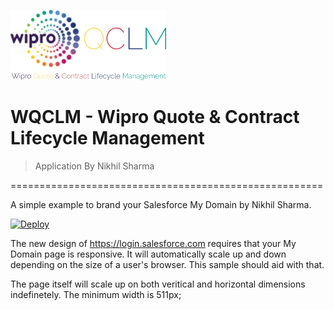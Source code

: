 ![WQCLM LOGO](/images/WQCLM-LOGO-TRIMMED.png?raw=true "WQCLM - Wipro Quote & Contract Lifecycle Management")
# WQCLM - Wipro Quote & Contract Lifecycle Management
> Application By Nikhil Sharma

======================================================

A simple example to brand your Salesforce My Domain by Nikhil Sharma.

[![Deploy](https://www.herokucdn.com/deploy/button.png)](https://heroku.com/deploy?template=https://github.com/NikVerse/wqclm)

The new design of https://login.salesforce.com requires that your My Domain page is responsive.   It will automatically scale up and down depending on the size of a user's browser. This sample should aid with that.

The page itself will scale up on both veritical and horizontal dimensions indefinetely. The minimum width is 511px;
